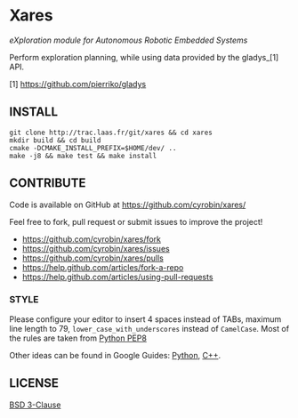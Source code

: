 Xares
=====

*eXploration module for Autonomous Robotic Embedded Systems*

Perform exploration planning, while using data provided by the gladys_[1] API.

[1] https://github.com/pierriko/gladys

INSTALL
-------

    git clone http://trac.laas.fr/git/xares && cd xares
    mkdir build && cd build
    cmake -DCMAKE_INSTALL_PREFIX=$HOME/dev/ ..
    make -j8 && make test && make install

CONTRIBUTE
----------

Code is available on GitHub at https://github.com/cyrobin/xares/

Feel free to fork, pull request or submit issues to improve the project!

* https://github.com/cyrobin/xares/fork
* https://github.com/cyrobin/xares/issues
* https://github.com/cyrobin/xares/pulls
* https://help.github.com/articles/fork-a-repo
* https://help.github.com/articles/using-pull-requests

### STYLE

Please configure your editor to insert 4 spaces instead of TABs, maximum line
length to 79, `lower_case_with_underscores` instead of `CamelCase`. Most of the
rules are taken from [Python PEP8](http://www.python.org/dev/peps/pep-0008/)

Other ideas can be found in Google Guides:
[Python](http://google-styleguide.googlecode.com/svn/trunk/pyguide.html),
[C++](http://google-styleguide.googlecode.com/svn/trunk/cppguide.xml).


LICENSE
-------

[BSD 3-Clause](http://opensource.org/licenses/BSD-3-Clause)
